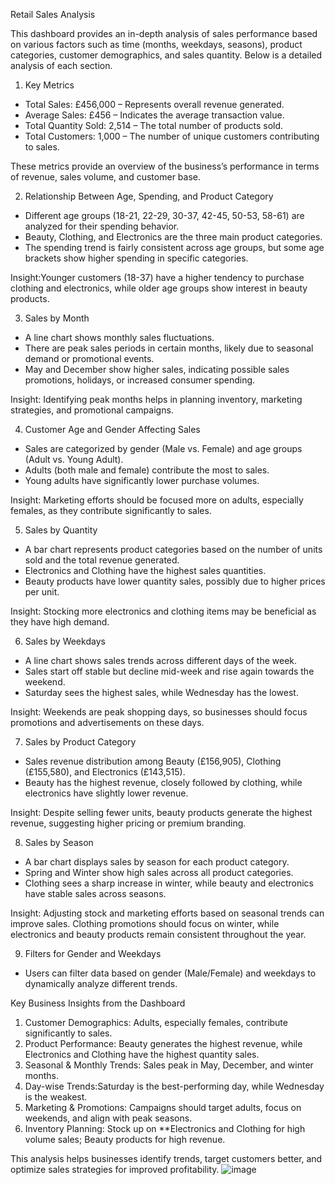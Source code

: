 Retail Sales Analysis 

This dashboard provides an in-depth analysis of sales performance based on various factors such as time (months, weekdays, seasons), product categories, customer demographics, and sales quantity. 
Below is a detailed analysis of each section.  

1. Key Metrics 
- Total Sales: £456,000 – Represents overall revenue generated.  
- Average Sales: £456 – Indicates the average transaction value.  
- Total Quantity Sold: 2,514 – The total number of products sold.  
- Total Customers: 1,000 – The number of unique customers contributing to sales.  

These metrics provide an overview of the business’s performance in terms of revenue, sales volume, and customer base.  

2. Relationship Between Age, Spending, and Product Category   
- Different age groups (18-21, 22-29, 30-37, 42-45, 50-53, 58-61) are analyzed for their spending behavior.  
- Beauty, Clothing, and Electronics are the three main product categories.  
- The spending trend is fairly consistent across age groups, but some age brackets show higher spending in specific categories.  

Insight:Younger customers (18-37) have a higher tendency to purchase clothing and electronics, while older age groups show interest in beauty products.  

3. Sales by Month   
- A line chart shows monthly sales fluctuations.  
- There are peak sales periods in certain months, likely due to seasonal demand or promotional events.  
- May and December show higher sales, indicating possible sales promotions, holidays, or increased consumer spending.  

Insight: Identifying peak months helps in planning inventory, marketing strategies, and promotional campaigns.  

4. Customer Age and Gender Affecting Sales 
- Sales are categorized by gender (Male vs. Female) and age groups (Adult vs. Young Adult).  
- Adults (both male and female) contribute the most to sales. 
- Young adults have significantly lower purchase volumes.  

Insight: Marketing efforts should be focused more on adults, especially females, as they contribute significantly to sales.  

5. Sales by Quantity  
- A bar chart represents product categories based on the number of units sold and the total revenue generated.  
- Electronics and Clothing have the highest sales quantities.
- Beauty products have lower quantity sales, possibly due to higher prices per unit.  

Insight: Stocking more electronics and clothing items may be beneficial as they have high demand.

6. Sales by Weekdays   
- A line chart shows sales trends across different days of the week.  
- Sales start off stable but decline mid-week and rise again towards the weekend.  
- Saturday sees the highest sales, while Wednesday has the lowest.  

Insight: Weekends are peak shopping days, so businesses should focus promotions and advertisements on these days.

7. Sales by Product Category   
- Sales revenue distribution among Beauty (£156,905), Clothing (£155,580), and Electronics (£143,515).
- Beauty has the highest revenue, closely followed by clothing, while electronics have slightly lower revenue.  

Insight: Despite selling fewer units, beauty products generate the highest revenue, suggesting higher pricing or premium branding.

8. Sales by Season 
- A bar chart displays sales by season for each product category.  
- Spring and Winter show high sales across all product categories. 
- Clothing sees a sharp increase in winter, while beauty and electronics have stable sales across seasons.  

Insight: Adjusting stock and marketing efforts based on seasonal trends can improve sales. Clothing promotions should focus on winter, while electronics and beauty products remain consistent throughout the year.  

9. Filters for Gender and Weekdays  
- Users can filter data based on gender (Male/Female) and weekdays to dynamically analyze different trends.  

Key Business Insights from the Dashboard 
1. Customer Demographics: Adults, especially females, contribute significantly to sales.  
2. Product Performance: Beauty generates the highest revenue, while Electronics and Clothing have the highest quantity sales.  
3. Seasonal & Monthly Trends: Sales peak in May, December, and winter months.  
4. Day-wise Trends:Saturday is the best-performing day, while Wednesday is the weakest.  
5. Marketing & Promotions: Campaigns should target adults, focus on weekends, and align with peak seasons. 
6. Inventory Planning: Stock up on **Electronics and Clothing for high volume sales; Beauty products for high revenue. 

This analysis helps businesses identify trends, target customers better, and optimize sales strategies for improved profitability.
![image](https://github.com/user-attachments/assets/4c193ac6-6a91-47fa-9643-6f7f733556b3)
